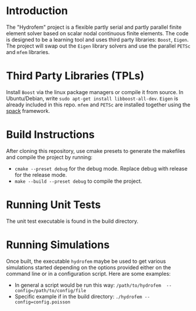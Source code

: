 
# Introduction

The "Hydrofem" project is a flexible partly serial and partly parallel finite element solver based on scalar nodal continuous finite elements. The code is designed to be a learning
tool and uses third party libraries: `Boost`, `Eigen`. The project will swap out the `Eigen` library solvers and use the parallel `PETSc` and `mfem` libraries. 

# Third Party Libraries (TPLs)

Install `Boost` via the linux package managers or compile it from source. In Ubuntu/Debian, write `sudo apt-get install libboost-all-dev`. `Eigen` is already included in this repo. 
`mfem` and `PETSc` are installed together using the [spack](https://spack.io/) framework.

# Build Instructions

After cloning this repository, use cmake presets to generate the makefiles and compile the project by running:

 - `cmake --preset debug` for the debug mode. Replace debug with release for the release mode.
 - `make --build --preset debug` to compile the project.

# Running Unit Tests

The unit test executable is found in the build directory.

# Running Simulations

Once built, the executable `hydrofem` maybe be used to get various simulations started depending on the options provided either on the command line or in a configuration script. Here are some examples:

 - In general a script would be run this way: `/path/to/hydrofem  --config=/path/to/config/file`
 - Specific example if in the build directory: `./hydrofem --config=config.poisson`
